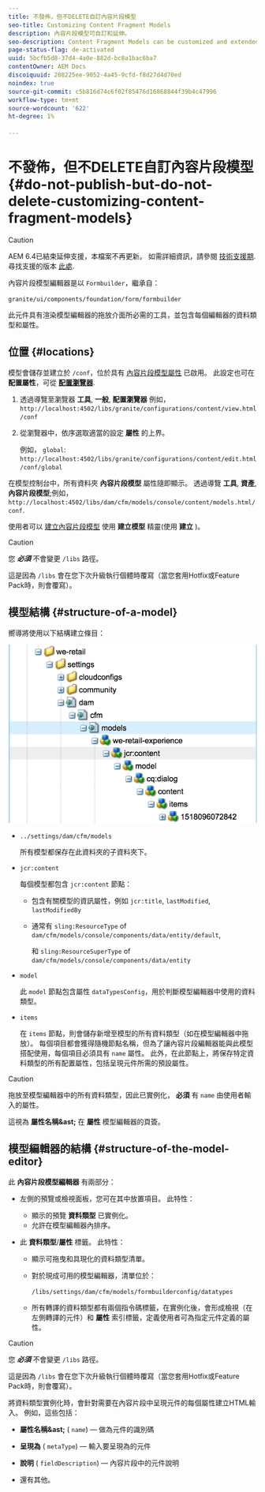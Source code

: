 ```yaml
---
title: 不發佈，但不DELETE自訂內容片段模型
seo-title: Customizing Content Fragment Models
description: 內容片段模型可自訂和延伸。
seo-description: Content Fragment Models can be customized and extended.
page-status-flag: de-activated
uuid: 5bcfb5d8-37d4-4a0e-882d-bc8a1bac6ba7
contentOwner: AEM Docs
discoiquuid: 208225ee-9052-4a45-9cfd-f8d27d4d70ed
noindex: true
source-git-commit: c5b816d74c6f02f85476d16868844f39b4c47996
workflow-type: tm+mt
source-wordcount: '622'
ht-degree: 1%

---
```



# 不發佈，但不DELETE自訂內容片段模型{#do-not-publish-but-do-not-delete-customizing-content-fragment-models}

>[!CAUTION]
>
>AEM 6.4已結束延伸支援，本檔案不再更新。 如需詳細資訊，請參閱 [技術支援期](https://helpx.adobe.com//tw/support/programs/eol-matrix.html). 尋找支援的版本 [此處](https://experienceleague.adobe.com/docs/).

內容片段模型編輯器是以 `Formbuilder`，繼承自：

`granite/ui/components/foundation/form/formbuilder`

此元件具有渲染模型編輯器的拖放介面所必需的工具，並包含每個編輯器的資料類型和屬性。

## 位置 {#locations}

模型會儲存並建立於 `/conf`，位於具有 [內容片段模型屬性](/help/assets/content-fragments-models.md#enable-content-fragment-models) 已啟用。 此設定也可在 **配置屬性**，可從 **[配置瀏覽器](/help/sites-administering/configurations.md)**.

1. 透過導覽至瀏覽器 **工具**, **一般**, **配置瀏覽器**
例如， 
`http://localhost:4502/libs/granite/configurations/content/view.html/conf`

1. 從瀏覽器中，依序選取適當的設定 **屬性** 的上界。

   例如， `global`: `http://localhost:4502/libs/granite/configurations/content/edit.html/conf/global`

在模型控制台中，所有資料夾 **內容片段模型** 屬性隨即顯示。 透過導覽 **工具**, **資產**, **內容片段模型**;例如， `http://localhost:4502/libs/dam/cfm/models/console/content/models.html/conf`.

使用者可以 [建立內容片段模型](/help/assets/content-fragments-models.md#creating-a-content-fragment-model) 使用 **建立模型** 精靈(使用 **建立** )。

>[!CAUTION]
>
>您 ***必須*** 不會變更 `/libs` 路徑。
>
>這是因為 `/libs` 會在您下次升級執行個體時覆寫（當您套用Hotfix或Feature Pack時，則會覆寫）。

## 模型結構 {#structure-of-a-model}

嚮導將使用以下結構建立條目：

![cf-54](assets/cf-54.png)

* `../settings/dam/cfm/models`

   所有模型都保存在此資料夾的子資料夾下。

* `jcr:content`

   每個模型都包含 `jcr:content` 節點：

   * 包含有關模型的資訊屬性，例如 `jcr:title`, `lastModified`, `lastModifiedBy`
   * 通常有 `sling:ResourceType` of `dam/cfm/models/console/components/data/entity/default`,

      和 `sling:ResourceSuperType` of `dam/cfm/models/console/components/data/entity`

* `model`

   此 `model` 節點包含屬性 `dataTypesConfig`，用於判斷模型編輯器中使用的資料類型。

* `items`

   在 `items` 節點，則會儲存新增至模型的所有資料類型（如在模型編輯器中拖放）。 每個項目都會獲得隨機節點名稱，但為了讓內容片段編輯器能與此模型搭配使用，每個項目必須具有 `name` 屬性。 此外，在此節點上，將保存特定資料類型的所有配置屬性，包括呈現元件所需的預設屬性。

>[!CAUTION]
>
>拖放至模型編輯器中的所有資料類型，因此已實例化， **必須** 有 `name` 由使用者輸入的屬性。
>
>這視為 **屬性名稱&amp;ast;** 在 **屬性** 模型編輯器的頁簽。

## 模型編輯器的結構 {#structure-of-the-model-editor}

此 **內容片段模型編輯器** 有兩部分：

* 左側的預覽或檢視面板，您可在其中放置項目。 此特性：

   * 顯示的預覽 **資料類型** 已實例化。
   * 允許在模型編輯器內排序。

* 此 **資料類型**/**屬性** 標籤。 此特性：

   * 顯示可拖曳和具現化的資料類型清單。
   * 對於現成可用的模型編輯器，清單位於：

      `/libs/settings/dam/cfm/models/formbuilderconfig/datatypes`

      <!-- Please uncomment when file is used
      This node contains all the data types currently supported in the model editor. For more information on how to configure the data types, see [Customizing Data Types for Content Fragment Models](/help/sites-developing/customizing-content-fragment-model-data-types.md).
      -->

   * 所有轉譯的資料類型都有兩個指令碼標籤，在實例化後，會形成檢視（在左側轉譯的元件）和 **屬性** 索引標籤，定義使用者可為指定元件定義的屬性。

>[!CAUTION]
>
>您 ***必須*** 不會變更 `/libs` 路徑。
>
>這是因為 `/libs` 會在您下次升級執行個體時覆寫（當您套用Hotfix或Feature Pack時，則會覆寫）。

<!-- Please uncomment when files are used
The properties on the right side define a form that is submitted directly into JCR under `/conf`; see the path in the example [Structure of a Model](/help/sites-developing/customizing-content-fragment-models.md#structure-of-a-model).
-->

將資料類型實例化時，會針對需要在內容片段中呈現元件的每個屬性建立HTML輸入。 例如，這些包括：

* **屬性名稱&amp;ast;** ( `name`) — 做為元件的識別碼

* **呈現為** ( `metaType`) — 輸入要呈現為的元件

* **說明** ( `fieldDescription`) — 內容片段中的元件說明

* 還有其他。

